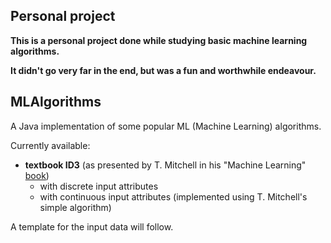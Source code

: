 ## Personal project

**This is a personal project done while studying basic machine learning algorithms.**

**It didn't go very far in the end, but was a fun and worthwhile endeavour.**

## MLAlgorithms
A Java implementation of some popular ML (Machine Learning) algorithms.

Currently available: 
- **textbook ID3** (as presented by T. Mitchell in his "Machine Learning" [book](http://www.cs.cmu.edu/~tom/mlbook.html "Machine Learning - Tom Mitchell"))
  - with discrete input attributes
  - with continuous input attributes (implemented using T. Mitchell's simple algorithm)

A template for the input data will follow. 
